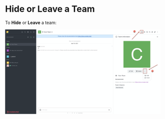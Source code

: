 # Hide or Leave a Team

To **Hide** or **Leave** a team:

![](../../../../.gitbook/assets/image%20%28351%29.png)

